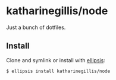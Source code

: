 # katharinegillis/node
Just a bunch of dotfiles.

## Install
Clone and symlink or install with [ellipsis][ellipsis]:

```
$ ellipsis install katharinegillis/node
```

[ellipsis]: http://ellipsis.sh

